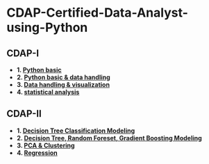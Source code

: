 # CDAP-Certified-Data-Analyst-using-Python

## CDAP-Ⅰ
* **1. [Python basic]()**  
* **2. [Python basic & data handling]()**  
* **3. [Data handling & visualization]()**  
* **4. [statistical analysis]()**  


## CDAP-Ⅱ
* **1. [Decision Tree Classification Modeling]()**  
* **2. [Decision Tree, Random Foreset, Gradient Boosting Modeling]()**  
* **3. [PCA & Clustering]()**  
* **4. [Regression]()**  
